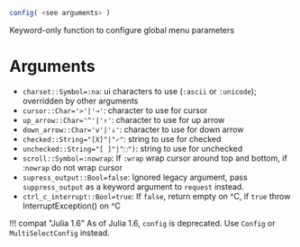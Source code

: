 ```julia
config( <see arguments> )
```

Keyword-only function to configure global menu parameters

# Arguments

  * `charset::Symbol=:na`: ui characters to use (`:ascii` or `:unicode`); overridden by other arguments
  * `cursor::Char='>'|'→'`: character to use for cursor
  * `up_arrow::Char='^'|'↑'`: character to use for up arrow
  * `down_arrow::Char='v'|'↓'`: character to use for down arrow
  * `checked::String="[X]"|"✓"`: string to use for checked
  * `unchecked::String="[ ]"|"⬚")`: string to use for unchecked
  * `scroll::Symbol=:nowrap`: If `:wrap` wrap cursor around top and bottom, if :`nowrap` do not wrap cursor
  * `supress_output::Bool=false`: Ignored legacy argument, pass `suppress_output` as a keyword argument to `request` instead.
  * `ctrl_c_interrupt::Bool=true`: If `false`, return empty on ^C, if `true` throw InterruptException() on ^C

!!! compat "Julia 1.6"
    As of Julia 1.6, `config` is deprecated. Use `Config` or `MultiSelectConfig` instead.


